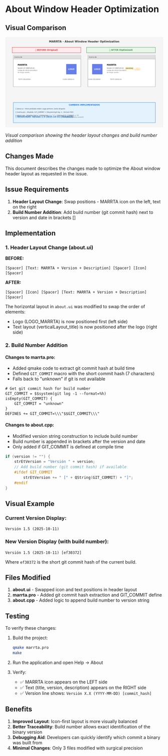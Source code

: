 # About Window Header Optimization

## Visual Comparison

![About Window Optimization](docs/mockups/about_window_optimization.png)

*Visual comparison showing the header layout changes and build number addition*

## Changes Made

This document describes the changes made to optimize the About window header layout as requested in the issue.

## Issue Requirements

1. **Header Layout Change**: Swap positions - MARRTA icon on the left, text on the right
2. **Build Number Addition**: Add build number (git commit hash) next to version and date in brackets []

## Implementation

### 1. Header Layout Change (about.ui)

**BEFORE:**
```
[Spacer] [Text: MARRTA + Version + Description] [Spacer] [Icon] [Spacer]
```

**AFTER:**
```
[Spacer] [Icon] [Spacer] [Text: MARRTA + Version + Description] [Spacer]
```

The horizontal layout in `about.ui` was modified to swap the order of elements:
- Logo (LOGO_MARRTA) is now positioned first (left side)
- Text layout (verticalLayout_title) is now positioned after the logo (right side)

### 2. Build Number Addition

#### Changes to marrta.pro:
- Added qmake code to extract git commit hash at build time
- Defined `GIT_COMMIT` macro with the short commit hash (7 characters)
- Falls back to "unknown" if git is not available

```qmake
# Get git commit hash for build number
GIT_COMMIT = $$system(git log -1 --format=%h)
isEmpty(GIT_COMMIT) {
    GIT_COMMIT = "unknown"
}
DEFINES += GIT_COMMIT=\\\"$$GIT_COMMIT\\\"
```

#### Changes to about.cpp:
- Modified version string construction to include build number
- Build number is appended in brackets after the version and date
- Only added if GIT_COMMIT is defined at compile time

```cpp
if (version != "") {
    strEtVersion = "Versión " + version;
    // Add build number (git commit hash) if available
    #ifdef GIT_COMMIT
        strEtVersion += " [" + QString(GIT_COMMIT) + "]";
    #endif
}
```

## Visual Example

### Current Version Display:
```
Versión 1.5 (2025-10-11)
```

### New Version Display (with build number):
```
Versión 1.5 (2025-10-11) [ef30372]
```

Where `ef30372` is the short git commit hash of the current build.

## Files Modified

1. **about.ui** - Swapped icon and text positions in header layout
2. **marrta.pro** - Added git commit hash extraction and GIT_COMMIT define
3. **about.cpp** - Added logic to append build number to version string

## Testing

To verify these changes:

1. Build the project:
   ```bash
   qmake marrta.pro
   make
   ```

2. Run the application and open Help → About

3. Verify:
   - ✅ MARRTA icon appears on the LEFT side
   - ✅ Text (title, version, description) appears on the RIGHT side
   - ✅ Version line shows: `Versión X.X (YYYY-MM-DD) [commit_hash]`

## Benefits

1. **Improved Layout**: Icon-first layout is more visually balanced
2. **Better Traceability**: Build number allows exact identification of the binary version
3. **Debugging Aid**: Developers can quickly identify which commit a binary was built from
4. **Minimal Changes**: Only 3 files modified with surgical precision
